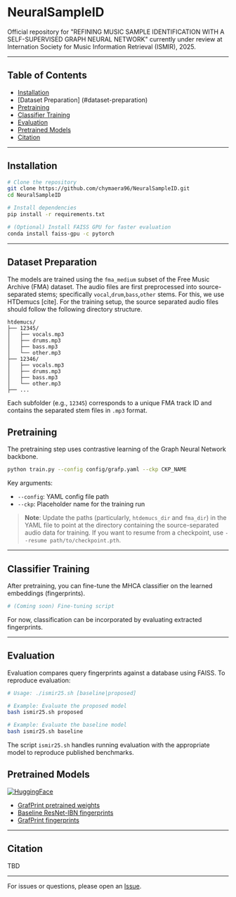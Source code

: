 # NeuralSampleID

Official repository for "REFINING MUSIC SAMPLE IDENTIFICATION WITH A SELF-SUPERVISED GRAPH NEURAL NETWORK" currently under review at Internation Society for Music Information Retrieval (ISMIR), 2025.

---

## Table of Contents
- [Installation](#installation)
- [Dataset Preparation] (#dataset-preparation)
- [Pretraining](#pretraining)
- [Classifier Training](#classifier-training)
- [Evaluation](#evaluation)
- [Pretrained Models](#pretrained-models)
- [Citation](#citation)

---

## Installation

```bash
# Clone the repository
git clone https://github.com/chymaera96/NeuralSampleID.git
cd NeuralSampleID

# Install dependencies
pip install -r requirements.txt

# (Optional) Install FAISS GPU for faster evaluation
conda install faiss-gpu -c pytorch
```

---

## Dataset Preparation

The models are trained using the `fma_medium` subset of the Free Music Archive (FMA) dataset. The audio files are first preprocessed into source-separated stems; specifically `vocal`,`drum`,`bass`,`other` stems. For this, we use HTDemucs \[cite\]. For the training setup, the source separated audio files should follow the following directory structure.

```
htdemucs/
├── 12345/
│   ├── vocals.mp3
│   ├── drums.mp3
│   ├── bass.mp3
│   └── other.mp3
├── 12346/
│   ├── vocals.mp3
│   ├── drums.mp3
│   ├── bass.mp3
│   └── other.mp3
├── ...
```

Each subfolder (e.g., `12345`) corresponds to a unique FMA track ID and contains the separated stem files in `.mp3` format.


## Pretraining

The pretraining step uses contrastive learning of the Graph Neural Network backbone. 

```bash
python train.py --config config/grafp.yaml --ckp CKP_NAME
```

Key arguments:
- `--config`: YAML config file path
- `--ckp`: Placeholder name for the training run

> **Note**:  Update the paths (particularly, `htdemucs_dir` and `fma_dir`) in the YAML file to point at the directory containing the source-separated audio data for training. If you want to resume from a checkpoint, use `--resume path/to/checkpoint.pth`.

---

## Classifier Training

After pretraining, you can fine-tune the MHCA classifier on the learned embeddings (fingerprints).

```bash
# (Coming soon) Fine-tuning script
```

For now, classification can be incorporated by evaluating extracted fingerprints.

---

## Evaluation

Evaluation compares query fingerprints against a database using FAISS. To reproduce evaluation:

```bash
# Usage: ./ismir25.sh [baseline|proposed]

# Example: Evaluate the proposed model
bash ismir25.sh proposed

# Example: Evaluate the baseline model
bash ismir25.sh baseline
```

The script `ismir25.sh` handles running evaluation with the appropriate model to reproduce published benchmarks.


## Pretrained Models

 [![HuggingFace](https://huggingface.co/front/assets/huggingface_logo-noborder.svg)](https://huggingface.co/chymaera96/NeuralSampleID)

- [GrafPrint pretrained weights](https://huggingface.co/chymaera96/NeuralSampleID/tree/main/grafp-weights)
- [Baseline ResNet-IBN fingerprints](https://huggingface.co/chymaera96/NeuralSampleID/tree/main/baseline-fingerprints)
- [GrafPrint fingerprints](https://huggingface.co/chymaera96/NeuralSampleID/tree/main/grafp-fingerprints)

---

## Citation

TBD

---

For issues or questions, please open an [Issue](https://github.com/chymaera96/NeuralSampleID/issues).